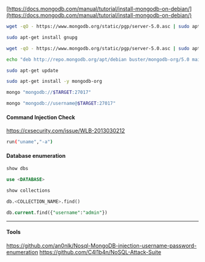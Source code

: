 [https://docs.mongodb.com/manual/tutorial/install-mongodb-on-debian/](https://docs.mongodb.com/manual/tutorial/install-mongodb-on-debian/)
```bash - kali
wget -qO - https://www.mongodb.org/static/pgp/server-5.0.asc | sudo apt-key add -
```
```bash - kali
sudo apt-get install gnupg
```
```bash - kali
wget -qO - https://www.mongodb.org/static/pgp/server-5.0.asc | sudo apt-key add -
```
```bash - kali
echo "deb http://repo.mongodb.org/apt/debian buster/mongodb-org/5.0 main" | sudo tee /etc/apt/sources.list.d/mongodb-org-5.0.list
```
```bash - kali
sudo apt-get update
```
```bash - kali
sudo apt-get install -y mongodb-org
```
```bash - kali
mongo "mongodb://$TARGET:27017"
```
```bash - kali
mongo "mongodb://username@$TARGET:27017"
```
#### Command Injection Check
https://cxsecurity.com/issue/WLB-2013030212
```bash - kali
run("uname","-a")
```
#### Database enumeration
```SQL
show dbs
```
```SQL
use <DATABASE>
```
```SQL
show collections
```
```SQL
db.<COLLECTION_NAME>.find()
```
```SQL
db.current.find({"username":"admin"})
```
---
#### Tools
https://github.com/an0nlk/Nosql-MongoDB-injection-username-password-enumeration
https://github.com/C4l1b4n/NoSQL-Attack-Suite